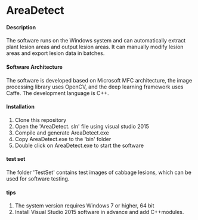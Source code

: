 # AreaDetect

#### Description
The software runs on the Windows system and can automatically extract plant lesion areas and output lesion areas. 
It can manually modify lesion areas and export lesion data in batches.


#### Software Architecture
The software is developed based on Microsoft MFC architecture, the image processing library uses OpenCV, and the deep learning framework uses Caffe.
The development language is C++.

#### Installation
1. Clone this repository
2. Open the 'AreaDetect. sln' file using visual studio 2015
3. Compile and generate AreaDetect.exe
4. Copy AreaDetect.exe to the 'bin' folder
5. Double click on AreaDetect.exe to start the software


#### test set
The folder 'TestSet' contains test images of cabbage lesions, which can be used for software testing.


#### tips
1. The system version requires Windows 7 or higher, 64 bit
2. Install Visual Studio 2015 software in advance and add C++modules.


